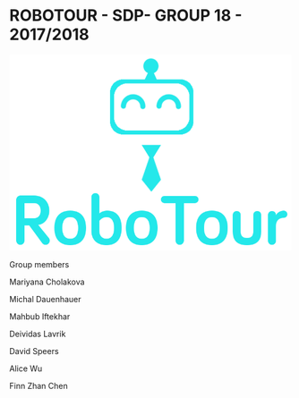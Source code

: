 # ROBOTOUR - SDP- GROUP 18 - 2017/2018

![Screenshot](logo.png)

Group members

Mariyana Cholakova

Michal Dauenhauer

Mahbub Iftekhar

Deividas Lavrik

David Speers

Alice Wu

Finn Zhan Chen
